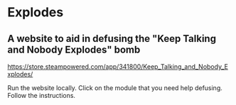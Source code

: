 # Explodes
## A website to aid in defusing the "Keep Talking and Nobody Explodes" bomb

https://store.steampowered.com/app/341800/Keep_Talking_and_Nobody_Explodes/

Run the website locally. Click on the module that you need help defusing. Follow the instructions.
